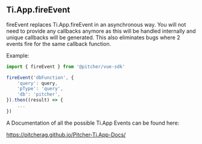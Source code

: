 
## Ti.App.fireEvent

fireEvent replaces Ti.App.fireEvent in an asynchronous way. You will not need to provide any callbacks anymore as this will 
be handled internally and unique callbacks will be generated. This also eliminates bugs where 2 events fire for the same callback
function.

Example:


```javascript
import { fireEvent } from '@pitcher/vue-sdk'

fireEvent('dbFunction', {
    'query': query,
    'pType': 'query',
    'db': 'pitcher',
}).then((result) => {
    ...
})
```


A Documentation of all the possible Ti.App Events can be found here:

https://pitcherag.github.io/Pitcher-Ti.App-Docs/

